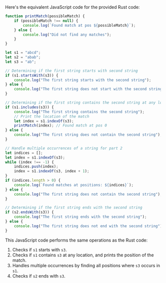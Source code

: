  Here's the equivalent JavaScript code for the provided Rust code:

```javascript
function printMatch(possibleMatch) {
    if (possibleMatch !== null) {
        console.log(`Found match at pos ${possibleMatch}`);
    } else {
        console.log("Did not find any matches");
    }
}

let s1 = "abcd";
let s2 = "abab";
let s3 = "ab";

// Determining if the first string starts with second string
if (s1.startsWith(s3)) {
    console.log("The first string starts with the second string");
} else {
    console.log("The first string does not start with the second string");
}

// Determining if the first string contains the second string at any location
if (s1.includes(s3)) {
    console.log("The first string contains the second string");
    // Print the location of the match 
    let index = s1.indexOf(s3);
    printMatch(index); // Found match at pos 0
} else {
    console.log("The first string does not contain the second string");
}

// Handle multiple occurrences of a string for part 2
let indices = [];
let index = s1.indexOf(s3);
while (index !== -1) {
    indices.push(index);
    index = s1.indexOf(s3, index + 1);
}
if (indices.length > 0) {
    console.log(`Found matches at positions: ${indices}`);
} else {
    console.log("The first string does not contain the second string");
}

// Determining if the first string ends with the second string
if (s2.endsWith(s3)) {
    console.log("The first string ends with the second string");
} else {
    console.log("The first string does not end with the second string");
}
```

This JavaScript code performs the same operations as the Rust code:
1. Checks if `s1` starts with `s3`.
2. Checks if `s1` contains `s3` at any location, and prints the position of the match.
3. Handles multiple occurrences by finding all positions where `s3` occurs in `s1`.
4. Checks if `s2` ends with `s3`.
